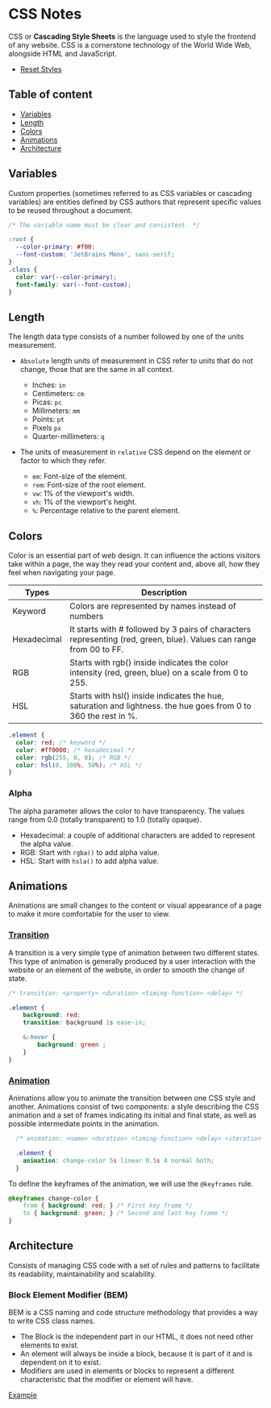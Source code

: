 # CSS Notes

CSS or **Cascading Style Sheets** is the language used to style the frontend of any website. CSS is a cornerstone technology of the World Wide Web, alongside HTML and JavaScript.

- [Reset Styles](/CSS/reset-styles.css)

## Table of content

- [Variables](#variables)
- [Length](#length)
- [Colors](#colors)
- [Animations](#animations)
- [Architecture](#architecture)

## Variables

Custom properties (sometimes referred to as CSS variables or cascading variables) are entities defined by CSS authors that represent specific values to be reused throughout a document.

```CSS
/* The variable name must be clear and consistent. */

:root {
  --color-primary: #f00;
  --font-custom: 'JetBrains Mono', sans-serif;
}
.class {
  color: var(--color-primary);
  font-family: var(--font-custom);
}
```

## Length

The length data type consists of a number followed by one of the units measurement.

- `Absolute` length units of measurement in CSS refer to units that do not change, those that are the same in all context.

  - Inches: `in`
  - Centimeters: `cm`
  - Picas: `pc`
  - Millimeters: `mm`
  - Points: `pt`
  - Pixels `px`
  - Quarter-millimeters: `q`

- The units of measurement in `relative` CSS depend on the element or factor to which they refer.

  - `em`: Font-size of the element.
  - `rem`: Font-size of the root element.
  - `vw`: 1% of the viewport's width.
  - `vh`: 1% of the viewport's height.
  - `%`: Percentage relative to the parent element.

## Colors

Color is an essential part of web design. It can influence the actions visitors take within a page, the way they read your content and, above all, how they feel when navigating your page.

| Types       | Description                                                                                                         |
| ----------- | ------------------------------------------------------------------------------------------------------------------- |
| Keyword     | Colors are represented by names instead of numbers                                                                  |
| Hexadecimal | It starts with # followed by 3 pairs of characters representing (red, green, blue). Values can range from 00 to FF. |
| RGB         | Starts with rgb() inside indicates the color intensity (red, green, blue) on a scale from 0 to 255.                 |
| HSL         | Starts with hsl() inside indicates the hue, saturation and lightness. the hue goes from 0 to 360 the rest in %.     |

```CSS
.element {
  color: red; /* keyword */
  color: #ff0000; /* hexadecimal */
  color: rgb(255, 0, 0); /* RGB */
  color: hsl(0, 100%, 50%); /* HSL */
}
```

### Alpha

The alpha parameter allows the color to have transparency. The values range from 0.0 (totally transparent) to 1.0 (totally opaque).

- Hexadecimal: a couple of additional characters are added to represent the alpha value.
- RGB: Start with `rgba()` to add alpha value.
- HSL: Start with `hsla()` to add alpha value.

## Animations

Animations are small changes to the content or visual appearance of a page to make it more comfortable for the user to view.

### [Transition](/CSS/transition.css)

A transition is a very simple type of animation between two different states. This type of animation is generally produced by a user interaction with the website or an element of the website, in order to smooth the change of state.

```SCSS
/* transition: <property> <duration> <timing-function> <delay> */

.element {
    background: red;
    transition: background 1s ease-in;

    &:hover {
        background: green ;
    }
}

```

### [Animation](/CSS/animation.css)

Animations allow you to animate the transition between one CSS style and another. Animations consist of two components: a style describing the CSS animation and a set of frames indicating its initial and final state, as well as possible intermediate points in the animation.

```CSS
  /* animation: <name> <duration> <timing-function> <delay> <iteration-count> <direction> <fill-mode> */

  .element {
    animation: change-color 5s linear 0.5s 4 normal both;
  }
```

To define the keyframes of the animation, we will use the `@keyframes` rule.

```CSS
@keyframes change-color {
    from { background: red; } /* First key frame */
    to { background: green; } /* Second and last key frame */
}
```

## Architecture

Consists of managing CSS code with a set of rules and patterns to facilitate its readability, maintainability and scalability.

### Block Element Modifier (BEM)

BEM is a CSS naming and code structure methodology that provides a way to write CSS class names.

- The Block is the independent part in our HTML, it does not need other elements to exist.
- An element will always be inside a block, because it is part of it and is dependent on it to exist.
- Modifiers are used in elements or blocks to represent a different characteristic that the modifier or element will have.

[Example](https://res.cloudinary.com/practicaldev/image/fetch/s--OkBgfgPx--/c_limit%2Cf_auto%2Cfl_progressive%2Cq_auto%2Cw_880/https://dev-to-uploads.s3.amazonaws.com/i/yc0hv58in4eyxjj7qlcg.png)
